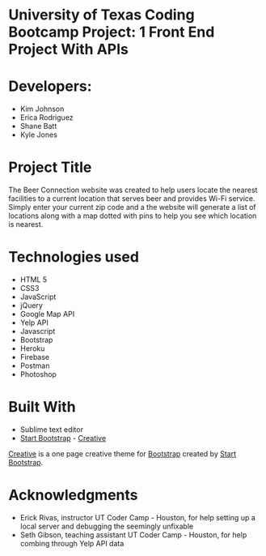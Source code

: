 # University of Texas Coding Bootcamp Project: 1 Front End Project With APIs

# Developers: 
- Kim Johnson
- Erica Rodriguez 
- Shane Batt 
- Kyle Jones

# Project Title

The Beer Connection website was created to help users locate the nearest facilities to a current location that serves beer and provides Wi-Fi service. Simply enter your current zip code and a the website will generate a list of locations along with a map dotted with pins to help you see which location is nearest. 

# Technologies used

- HTML 5
- CSS3
- JavaScript
- jQuery
- Google Map API
- Yelp API 
- Javascript
- Bootstrap
- Heroku
- Firebase 
- Postman 
- Photoshop

# Built With

- Sublime text editor
- [Start Bootstrap](http://startbootstrap.com/) - [Creative](http://startbootstrap.com/template-overviews/creative/)

[Creative](http://startbootstrap.com/template-overviews/creative/) is a one page creative theme for [Bootstrap](http://getbootstrap.com/) created by [Start Bootstrap](http://startbootstrap.com/).

# Acknowledgments
- Erick Rivas, instructor UT Coder Camp - Houston, for help setting up a local server and debugging the seemingly unfixable
- Seth Gibson, teaching assistant UT Coder Camp - Houston, for help combing through Yelp API data
